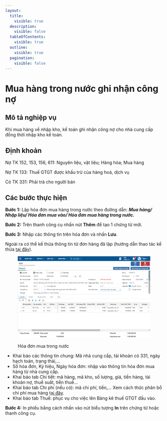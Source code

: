 ```yaml
---
layout:
  title:
    visible: true
  description:
    visible: false
  tableOfContents:
    visible: true
  outline:
    visible: true
  pagination:
    visible: false
---
```


# Mua hàng trong nước ghi nhận công nợ

## **Mô tả nghiệp vụ**

Khi mua hàng về nhập kho, kế toán ghi nhận công nợ cho nhà cung cấp đồng thời nhập kho kế toán.

## **Định khoản**

Nợ TK 152, 153, 156, 611: Nguyên liệu, vật liệu; Hàng hóa; Mua hàng

Nợ TK 133: Thuế GTGT được khấu trừ của hàng hoá, dịch vụ

Có TK 331: Phải trả cho người bán

## **Các bước thực hiện**

**Bước 1:** Lập hóa đơn mua hàng trong nước theo đường dẫn: _**Mua hàng/ Nhập liệu/ Hóa đơn mua vào/ Hóa đơn mua hàng trong nước.**_

**Bước 2:** Trên thanh công cụ nhấn nút **Thêm** để tạo 1 chứng từ mới.

**Bước 3:** Nhập các thông tin trên hóa đơn và nhấn **Lưu**.

Ngoài ra có thể kế thừa thông tin từ đơn hàng đã lập (hướng dẫn thao tác kế thừa [tại đây](../lap-don-hang-mua-trong-nuoc/duyet-don-hang-1.md)).

<figure><img src="../../.gitbook/assets/mua hàng trong nước 01.png" alt=""><figcaption><p>Hóa đơn mua trong nước</p></figcaption></figure>

* Khai báo các thông tin chung: Mã nhà cung cấp, tài khoản có 331, ngày hạch toán, trạng thái,…
* Số hóa đơn, Ký hiệu, Ngày hóa đơn: nhập vào thông tin hóa đơn mua hàng từ nhà cung cấp.
* Khai báo tab Chi tiết: mã hàng, mã kho, số lượng, giá, tiền hàng, tài khoản nợ, thuế suất, tiền thuế…
* Khai báo tab Chi phí (nếu có): mã chi phí, tiền,... Xem cách thức phân bổ chi phí mua hàng t[ại đây](cach-thiet-lap-tieu-thuc-phan-bo-chi-phi-va-huong-dan-phan-bo-chi-phi-mua-hang.md).
* Khai báo tab Thuế: phục vụ cho việc lên Bảng kê thuế GTGT đầu vào.

**Bước 4:** In phiếu bằng cách nhấn vào nút biểu tượng **In** trên chứng từ hoặc thanh công cụ.
